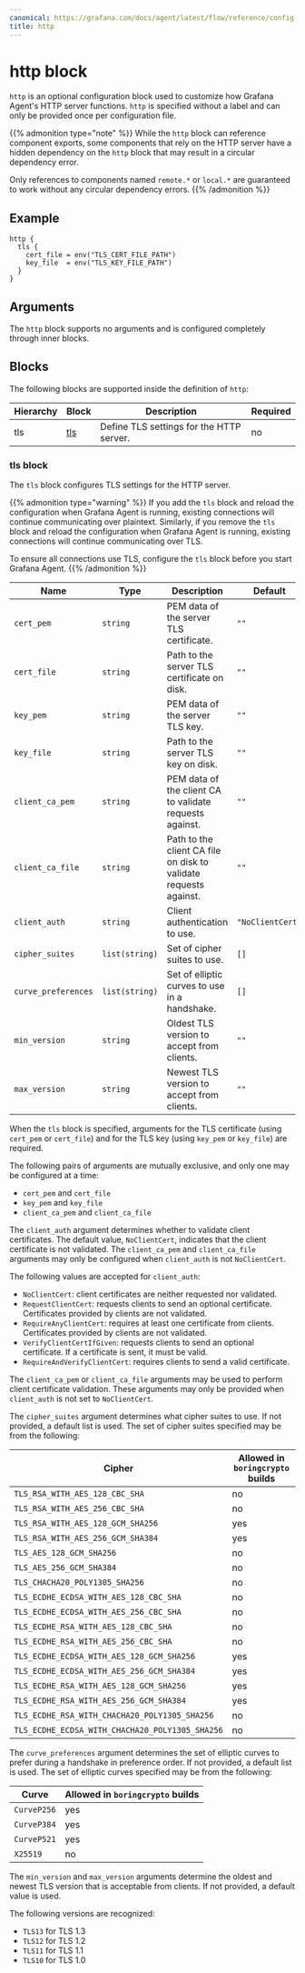 ```yaml
---
canonical: https://grafana.com/docs/agent/latest/flow/reference/config-blocks/http/
title: http
---
```


# http block

`http` is an optional configuration block used to customize how Grafana Agent's
HTTP server functions. `http` is specified without a label and can only be
provided once per configuration file.

{{% admonition type="note" %}}
While the `http` block can reference component exports, some components that
rely on the HTTP server have a hidden dependency on the `http` block that may
result in a circular dependency error.

Only references to components named `remote.*` or `local.*` are guaranteed to
work without any circular dependency errors.
{{% /admonition %}}

## Example

```river
http {
  tls {
    cert_file = env("TLS_CERT_FILE_PATH")
    key_file  = env("TLS_KEY_FILE_PATH")
  }
}
```

## Arguments

The `http` block supports no arguments and is configured completely through
inner blocks.

## Blocks

The following blocks are supported inside the definition of `http`:

Hierarchy | Block | Description | Required
--------- | ----- | ----------- | --------
tls | [tls][] | Define TLS settings for the HTTP server. | no

[tls]: #tls-block

### tls block

The `tls` block configures TLS settings for the HTTP server.

{{% admonition type="warning" %}}
If you add the `tls` block and reload the configuration when Grafana
Agent is running, existing connections will continue communicating over
plaintext. Similarly, if you remove the `tls` block and reload the configuration
when Grafana Agent is running, existing connections will continue
communicating over TLS.

To ensure all connections use TLS, configure the `tls` block before you start
Grafana Agent.
{{% /admonition %}}

Name | Type | Description | Default | Required
---- | ---- | ----------- | ------- | --------
`cert_pem` | `string` | PEM data of the server TLS certificate. | `""` | conditionally
`cert_file` | `string` | Path to the server TLS certificate on disk. | `""` | conditionally
`key_pem` | `string` | PEM data of the server TLS key. | `""` | conditionally
`key_file` | `string` | Path to the server TLS key on disk. | `""` | conditionally
`client_ca_pem` | `string` | PEM data of the client CA to validate requests against. | `""` | no
`client_ca_file` | `string` | Path to the client CA file on disk to validate requests against. | `""` | no
`client_auth` | `string` | Client authentication to use. | `"NoClientCert"` | no
`cipher_suites` | `list(string)` | Set of cipher suites to use. | `[]` | no
`curve_preferences` | `list(string)` | Set of elliptic curves to use in a handshake. | `[]` | no
`min_version` | `string` | Oldest TLS version to accept from clients. | `""` | no
`max_version` | `string` | Newest TLS version to accept from clients. | `""` | no

When the `tls` block is specified, arguments for the TLS certificate (using
`cert_pem` or `cert_file`) and for the TLS key (using `key_pem` or `key_file`)
are required.

The following pairs of arguments are mutually exclusive, and only one may be
configured at a time:

* `cert_pem` and `cert_file`
* `key_pem` and `key_file`
* `client_ca_pem` and `client_ca_file`

The `client_auth` argument determines whether to validate client certificates.
The default value, `NoClientCert`, indicates that the client certificate is not
validated. The `client_ca_pem` and `client_ca_file` arguments may only
be configured when `client_auth` is not `NoClientCert`.

The following values are accepted for `client_auth`:

* `NoClientCert`: client certificates are neither requested nor validated.
* `RequestClientCert`: requests clients to send an optional certificate. Certificates provided by clients are not validated.
* `RequireAnyClientCert`: requires at least one certificate from clients. Certificates provided by clients are not validated.
* `VerifyClientCertIfGiven`: requests clients to send an optional certificate. If a certificate is sent, it must be valid.
* `RequireAndVerifyClientCert`: requires clients to send a valid certificate.

The `client_ca_pem` or `client_ca_file` arguments may be used to perform client
certificate validation. These arguments may only be provided when `client_auth`
is not set to `NoClientCert`.

The `cipher_suites` argument determines what cipher suites to use. If not
provided, a default list is used. The set of cipher suites specified may be
from the following:

| Cipher                                          | Allowed in `boringcrypto` builds |
| ----------------------------------------------- | -------------------------------- |
| `TLS_RSA_WITH_AES_128_CBC_SHA`                  | no                               |
| `TLS_RSA_WITH_AES_256_CBC_SHA`                  | no                               |
| `TLS_RSA_WITH_AES_128_GCM_SHA256`               | yes                              |
| `TLS_RSA_WITH_AES_256_GCM_SHA384`               | yes                              |
| `TLS_AES_128_GCM_SHA256`                        | no                               |
| `TLS_AES_256_GCM_SHA384`                        | no                               |
| `TLS_CHACHA20_POLY1305_SHA256`                  | no                               |
| `TLS_ECDHE_ECDSA_WITH_AES_128_CBC_SHA`          | no                               |
| `TLS_ECDHE_ECDSA_WITH_AES_256_CBC_SHA`          | no                               |
| `TLS_ECDHE_RSA_WITH_AES_128_CBC_SHA`            | no                               |
| `TLS_ECDHE_RSA_WITH_AES_256_CBC_SHA`            | no                               |
| `TLS_ECDHE_ECDSA_WITH_AES_128_GCM_SHA256`       | yes                              |
| `TLS_ECDHE_ECDSA_WITH_AES_256_GCM_SHA384`       | yes                              |
| `TLS_ECDHE_RSA_WITH_AES_128_GCM_SHA256`         | yes                              |
| `TLS_ECDHE_RSA_WITH_AES_256_GCM_SHA384`         | yes                              |
| `TLS_ECDHE_RSA_WITH_CHACHA20_POLY1305_SHA256`   | no                               |
| `TLS_ECDHE_ECDSA_WITH_CHACHA20_POLY1305_SHA256` | no                               |

The `curve_preferences` argument determines the set of elliptic curves to
prefer during a handshake in preference order. If not provided, a default list
is used. The set of elliptic curves specified may be from the following:

| Curve       | Allowed in `boringcrypto` builds |
| ----------- | -------------------------------- |
| `CurveP256` | yes                              |
| `CurveP384` | yes                              |
| `CurveP521` | yes                              |
| `X25519`    | no                               |

The `min_version` and `max_version` arguments determine the oldest and newest
TLS version that is acceptable from clients. If not provided, a default value
is used.

The following versions are recognized:

* `TLS13` for TLS 1.3
* `TLS12` for TLS 1.2
* `TLS11` for TLS 1.1
* `TLS10` for TLS 1.0
